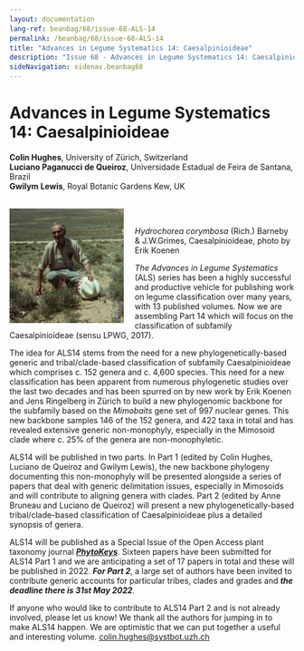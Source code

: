```yaml
---
layout: documentation
lang-ref: beanbag/68/issue-68-ALS-14
permalink: /beanbag/68/issue-68-ALS-14
title: "Advances in Legume Systematics 14: Caesalpinioideae"
description: "Issue 68 - Advances in Legume Systematics 14: Caesalpinioideae"
sideNavigation: sidenav.beanbag68
---
```


# Advances in Legume Systematics 14: Caesalpinioideae

**Colin Hughes**, University of Zürich, Switzerland  
**Luciano Paganucci de Queiroz**, Universidade Estadual de Feira de Santana, Brazil  
**Gwilym Lewis**, Royal Botanic Gardens Kew, UK  

<br />
	<img src="/assets/images/68/BA-1.png" alt="Hydrochorea corymbosa" width="40%" align="left" style="margin: 0px 20px 0px 0px">
<br />

*Hydrochorea corymbosa* (Rich.) Barneby & J.W.Grimes, Caesalpinioideae, photo by Erik Koenen 

*The Advances in Legume Systematics* (ALS) series has been a highly successful and productive vehicle for publishing work on legume classification over many years, with 13 published volumes. Now we are assembling Part 14 which will focus on the classification of subfamily Caesalpinioideae (sensu LPWG, 2017).  

The idea for ALS14 stems from the need for a new phylogenetically-based generic and tribal/clade-based classification of subfamily Caesalpinioideae which comprises c. 152 genera and c. 4,600 species. This need for a new classification has been apparent from numerous phylogenetic studies over the last two decades and has been spurred on by new work by Erik Koenen and Jens Ringelberg in Zürich to build a new phylogenomic backbone for the subfamily based on the *Mimobaits* gene set of 997 nuclear genes. This new backbone samples 146 of the 152 genera, and 422 taxa in total and has revealed extensive generic non-monophyly, especially in the Mimosoid clade where c. 25% of the genera are non-monophyletic.  

ALS14 will be published in two parts. In Part 1 (edited by Colin Hughes, Luciano de Queiroz and Gwilym Lewis), the new backbone phylogeny documenting this non-monophyly will be presented alongside a series of papers that deal with generic delimitation issues, especially in Mimosoids and will contribute to aligning genera with clades. Part 2 (edited by Anne Bruneau and Luciano de Queiroz) will present a new phylogenetically-based tribal/clade-based classification of Caesalpinioideae plus a detailed synopsis of genera.  

ALS14 will be published as a Special Issue of the Open Access plant taxonomy journal [***PhytoKeys***](https://phytokeys.pensoft.net/special_issues). Sixteen papers have been submitted for ALS14 Part 1 and we are anticipating a set of 17 papers in total and these will be published in 2022. ***For Part 2***, a large set of authors have been invited to contribute generic accounts for particular tribes, clades and grades and ***the deadline there is 31st May 2022***.  

If anyone who would like to contribute to ALS14 Part 2 and is not already involved, please let us know! We thank all the authors for jumping in to make ALS14 happen. We are optimistic that we can put together a useful and interesting volume. <colin.hughes@systbot.uzh.ch>
